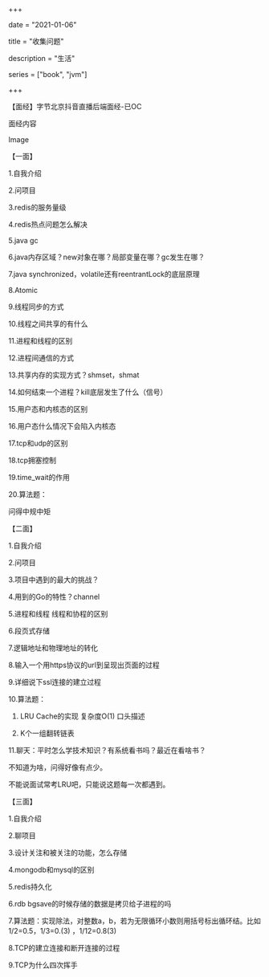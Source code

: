 
+++

date = "2021-01-06"

title = "收集问题"

description = "生活"

series = ["book", "jvm"]

+++


【面经】字节北京抖音直播后端面经-已OC


面经内容

Image

【一面】

1.自我介绍

2.问项目

3.redis的服务量级

4.redis热点问题怎么解决

5.java gc

6.java内存区域？new对象在哪？局部变量在哪？gc发生在哪？

7.java synchronized，volatile还有reentrantLock的底层原理

8.Atomic

9.线程同步的方式

10.线程之间共享的有什么

11.进程和线程的区别

12.进程间通信的方式

13.共享内存的实现方式？shmset，shmat

14.如何结束一个进程？kill底层发生了什么（信号）

15.用户态和内核态的区别

16.用户态什么情况下会陷入内核态

17.tcp和udp的区别

18.tcp拥塞控制

19.time_wait的作用

20.算法题：

问得中规中矩



【二面】

1.自我介绍

2.问项目

3.项目中遇到的最大的挑战？

4.用到的Go的特性？channel

5.进程和线程 线程和协程的区别

6.段页式存储

7.逻辑地址和物理地址的转化

8.输入一个用https协议的url到呈现出页面的过程

9.详细说下ssl连接的建立过程

10.算法题：

1. LRU Cache的实现 复杂度O(1) 口头描述

2. K个一组翻转链表

11.聊天：平时怎么学技术知识？有系统看书吗？最近在看啥书？

不知道为啥，问得好像有点少。

不能说面试常考LRU吧，只能说这题每一次都遇到。



【三面】

1.自我介绍

2.聊项目

3.设计关注和被关注的功能，怎么存储

4.mongodb和mysql的区别

5.redis持久化

6.rdb bgsave的时候存储的数据是拷贝给子进程的吗

7.算法题：实现除法，对整数a，b，若为无限循环小数则用括号标出循环结。比如1/2=0.5，1/3=0.(3) ，1/12=0.8(3)

8.TCP的建立连接和断开连接的过程

9.TCP为什么四次挥手